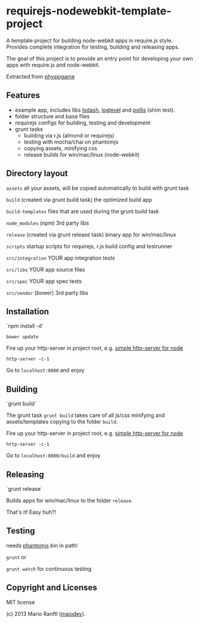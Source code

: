 <h1>requirejs-nodewebkit-template-project</h1>

A template project for building node-webkit apps in require.js style. Provides complete integration for testing, building and releasing apps.

The goal of this project is to provide an entry point for developing your own apps with require.js and node-webkit.

Extracted from <a href="https://github.com/majodev/physiogame">physiogame</a>

<h2>Features</h2>

* example app, includes libs <a href="http://lodash.com/">lodash</a>, <a href="https://github.com/pimterry/loglevel">loglevel</a> and <a href="https://github.com/mtrpcic/polljs">polljs</a> (shim test).
* folder structure and base files
* requirejs configs for building, testing and development
* grunt tasks
  * building via r.js (almond or requirejs)
  * testing with mocha/chai on phantomjs
  * copying assets, minifying css
  * release builds for win/mac/linux (node-webkit)

<h2>Directory layout</h2>

`assets` all your assets, will be copied automatically to build with grunt task

`build` (created via grunt build task) the optimized build app

`build-templates` files that are used during the grunt build task

`node_modules` (npm) 3rd party libs

`release` (created via grunt release task) binary app for win/mac/linux

`scripts` startup scripts for requirejs, r.js build config and testrunner

`src/integration` YOUR app integration tests

`src/libs` YOUR app source files

`src/spec` YOUR app spec tests

`src/vendor` (bower) 3rd party libs

<h2>Installation</h2>
`npm install -d`

`bower update`

Fire up your http-server in project root, e.g. <a href="https://npmjs.org/package/http-server">simple http-server for node</a> 

`http-server -c-1`

Go to `localhost:8080` and enjoy

<h2>Building</h2>
`grunt build`

The grunt task `grunt build` takes care of all js/css minifying and assets/templates copying to the folder `build`. 

Fire up your http-server in project root, e.g. <a href="https://npmjs.org/package/http-server">simple http-server for node</a>

`http-server -c-1`

Go to `localhost:8080/build` and enjoy

<h2>Releasing</h2>
`grunt release`

Builds apps for win/mac/linux to the folder `release`. 

That's it! Easy huh?!

<h2>Testing</h2>
needs <a href="http://phantomjs.org/">phantomjs</a> bin in path!

`grunt` or 

`grunt watch` for continuous testing

<h2>Copyright and Licenses</h2>
MIT license

(c) 2013 Mario Ranftl (<a href="http://www.majodev.com">majodev</a>).
